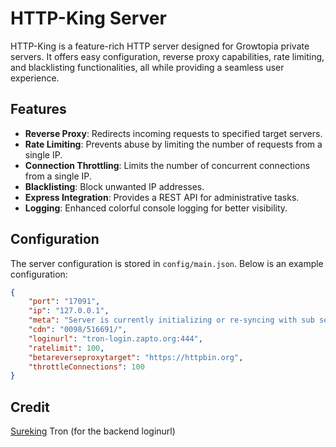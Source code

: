 # HTTP-King Server

HTTP-King is a feature-rich HTTP server designed for Growtopia private servers. It offers easy configuration, reverse proxy capabilities, rate limiting, and blacklisting functionalities, all while providing a seamless user experience.

## Features

- **Reverse Proxy**: Redirects incoming requests to specified target servers.
- **Rate Limiting**: Prevents abuse by limiting the number of requests from a single IP.
- **Connection Throttling**: Limits the number of concurrent connections from a single IP.
- **Blacklisting**: Block unwanted IP addresses.
- **Express Integration**: Provides a REST API for administrative tasks.
- **Logging**: Enhanced colorful console logging for better visibility.

## Configuration

The server configuration is stored in `config/main.json`. Below is an example configuration:

```json
{
    "port": "17091",
    "ip": "127.0.0.1",
    "meta": "Server is currently initializing or re-syncing with sub servers. Please try again in a minute.",
    "cdn": "0098/516691/",
    "loginurl": "tron-login.zapto.org:444",
    "ratelimit": 100,
    "betareverseproxytarget": "https://httpbin.org",
    "throttleConnections": 100
}
```

## Credit
[Sureking]([URL](https://github.com/SurekingDevone))
Tron (for the backend loginurl)
